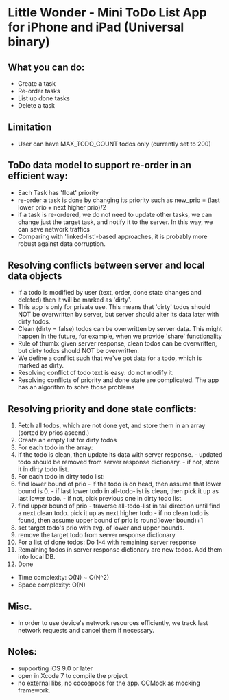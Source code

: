 # Little Wonder - Mini ToDo List App for iPhone and iPad (Universal binary)

## What you can do:
- Create a task
- Re-order tasks
- List up done tasks
- Delete a task

## Limitation
- User can have MAX_TODO_COUNT todos only (currently set to 200)

## ToDo data model to support re-order in an efficient way:
- Each Task has 'float' priority
- re-order a task is done by changing its priority such as new_prio = (last lower prio + next higher prio)/2
- if a task is re-ordered, we do not need to update other tasks, we can change just the target task, and notify it to the server. In this way, we can save network traffics
- Comparing with 'linked-list'-based approaches, it is probably more robust against data corruption.

## Resolving conflicts between server and local data objects
- If a todo is modified by user (text, order, done state changes and deleted) then it will be marked as 'dirty'.
- This app is only for private use. This means that 'dirty' todos should NOT be overwritten by server, but server should alter its data later with dirty todos.
- Clean (dirty = false) todos can be overwritten by server data. This might happen in the future, for example, when we provide 'share' functionality
- Rule of thumb: given server response, clean todos can be overwritten, but dirty todos should NOT be overwritten.
- We define a conflict such that we've got data for a todo, which is marked as dirty.
- Resolving conflict of todo text is easy: do not modify it.
- Resolving conflicts of priority and done state are complicated. The app has an algorithm to solve those problems

## Resolving priority and done state conflicts:
1. Fetch all todos, which are not done yet, and store them in an array (sorted by prios ascend.)
2. Create an empty list for dirty todos
3. For each todo in the array:
  1. if the todo is clean, then update its data with server response.
    - updated todo should be removed from server response dictionary.
    - if not, store it in dirty todo list.
4. For each todo in dirty todo list:
  1. find lower bound of prio
    - if the todo is on head, then assume that lower bound is 0.
    - if last lower todo in all-todo-list is clean, then pick it up as last lower todo.
    - if not, pick previous one in dirty todo list.
  2. find upper bound of prio
    - traverse all-todo-list in tail direction until find a next clean todo. pick it up as next higher todo
    - if no clean todo is found, then assume upper bound of prio is round(lower bound)+1
  3. set target todo's prio with avg. of lower and upper bounds.
  4. remove the target todo from server response dictionary
5. For a list of done todos: Do 1-4 with remaining server response
6. Remaining todos in server response dictionary are new todos. Add them into local DB.
7. Done

- Time complexity: O(N) ~ O(N^2)
- Space complexity: O(N)

## Misc.
- In order to use device's network resources efficiently, we track last network requests and cancel them if necessary.

## Notes:
- supporting iOS 9.0 or later
- open in Xcode 7 to compile the project
- no external libs, no cocoapods for the app. OCMock as mocking framework.

